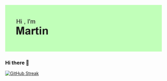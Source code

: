 [![MasterHead](https://github.com/MartinFustes/MartinFustes/blob/main/header.png?raw=true)](https://github.com/MartinFustes/MartinFustes.git)
### Hi there 👋

[![GitHub Streak](https://github-readme-streak-stats.herokuapp.com/?user=DenverCoder1)](https://git.io/streak-stats)

